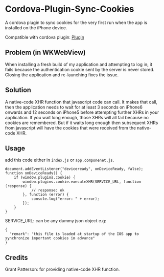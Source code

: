 # Cordova-Plugin-Sync-Cookies
A cordova plugin to sync cookies for the very first run when the app is installed on the iPhone device.

Compatible with cordova plugin: [Plugin](https://github.com/apache/cordova-plugin-wkwebview-engine)

## Problem (in WKWebView)
When installing a fresh build of my application and attempting to log in, it fails because the authentication cookie sent by the server is never stored. Closing the application and re-launching fixes the issue.

## Solution
A native-code XHR function that javascript code can call. It makes that call, then the application needs to wait for at least 3 seconds on iPhone6 onwards and 12 seconds on iPhone5 before attempting further XHRs in your application. If you wait long enough, those XHRs will all fail because no cookies are remembered. But if it waits long enough then subsequent XHRs from javascript will have the cookies that were received from the native-code XHR.

## Usage
add this code either in `index.js` or `app.componenet.js`.

```
document.addEventListener("deviceready", onDeviceReady, false);
function onDeviceReady() {
	if (window.plugins.cookie) {
		window.plugins.cookie.executeXHR(SERVICE_URL, function (response) {
			// response: ok
		}, function (error) {
			console.log("error: " + error);
		});
	}
}
```

SERVICE_URL: can be any dummy json object e.g:
```
{
  "remark": "this file is loaded at startup of the IOS app to synchronize important cookies in advance"
}
```

## Credits
Grant Patterson: for providing native-code XHR function.

